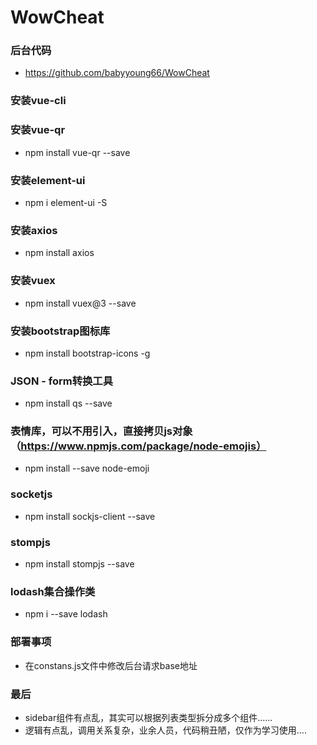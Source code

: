 # WowCheat

### 后台代码
* https://github.com/babyyoung66/WowCheat

### 安装vue-cli

### 安装vue-qr
* npm install vue-qr --save

### 安装element-ui
* npm i element-ui -S  

### 安装axios
* npm install axios

### 安装vuex
* npm install vuex@3 --save 

### 安装bootstrap图标库
* npm install bootstrap-icons -g

### JSON - form转换工具
* npm install qs --save 

### 表情库，可以不用引入，直接拷贝js对象（https://www.npmjs.com/package/node-emojis）
* npm install --save node-emoji

### socketjs
* npm install sockjs-client --save

### stompjs
* npm install stompjs --save

### lodash集合操作类
* npm i --save lodash

### 部署事项
* 在constans.js文件中修改后台请求base地址

### 最后
* sidebar组件有点乱，其实可以根据列表类型拆分成多个组件......
* 逻辑有点乱，调用关系复杂，业余人员，代码稍丑陋，仅作为学习使用....
